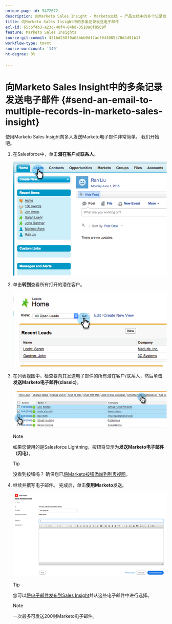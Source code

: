```yaml
---
unique-page-id: 5472672
description: 向Marketo Sales Insight - Marketo文档 — 产品文档中的多个记录发送电子邮件
title: 向Marketo Sales Insight中的多条记录发送电子邮件
exl-id: 65c6f4b3-a23c-40f4-84bd-3510a0f8509f
feature: Marketo Sales Insights
source-git-commit: 431bd258f9a68bbb9df7acf043085578d3d91b1f
workflow-type: tm+mt
source-wordcount: '149'
ht-degree: 0%

---
```


# 向Marketo Sales Insight中的多条记录发送电子邮件 {#send-an-email-to-multiple-records-in-marketo-sales-insight}

使用Marketo Sales Insight向多人发送Marketo电子邮件非常简单。 我们开始吧。

1. 在Salesforce中，单击&#x200B;**潜在客户**&#x200B;或&#x200B;**联系人**。

   ![](assets/send-an-email-to-multiple-records-in-marketo-sales-insight-1.png)

1. 单击&#x200B;**转到**&#x200B;查看所有打开的潜在客户。

   ![](assets/send-an-email-to-multiple-records-in-marketo-sales-insight-2.png)

1. 在列表视图中，检查要向其发送电子邮件的所有潜在客户/联系人，然后单击&#x200B;**发送Marketo电子邮件(classic)**。

   ![](assets/send-an-email-to-multiple-records-in-marketo-sales-insight-3.png)

   >[!NOTE]
   >
   >如果您使用的是Salesforce Lightning，按钮将显示为&#x200B;**发送Marketo电子邮件（闪电）**。

   >[!TIP]
   >
   >没看到按钮吗？ 确保您已[将Marketo按钮添加到列表视图](/help/marketo/product-docs/marketo-sales-insight/msi-for-salesforce/configuration/add-bulk-action-buttons-to-salesforce-classic.md)。

1. 继续并撰写电子邮件。 完成后，单击&#x200B;**使用Marketo**&#x200B;发送。

   ![](assets/send-an-email-to-multiple-records-in-marketo-sales-insight-4.png)

   >[!TIP]
   >
   >您可以[将电子邮件发布到Sales Insight](/help/marketo/product-docs/marketo-sales-insight/msi-for-salesforce/features/actions-in-the-msi-panel/send-marketo-email/publish-an-email-to-sales-insight.md)并从这些电子邮件中进行选择。

   >[!NOTE]
   >
   >一次最多可发送200封Marketo电子邮件。
